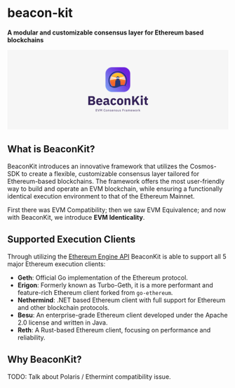 # beacon-kit 

<!-- [![CI status](https://github.com/itsdevbear/bolaris/workflows/ci/badge.svg)][gh-ci] -->
<!-- [![cargo-deny status](https://github.com/paradigmxyz/reth/workflows/deny/badge.svg)][gh-deny]
[![Codecov](https://img.shields.io/codecov/c/github/paradigmxyz/reth?token=c24SDcMImE)][codecov] -->
<!-- [![Telegram Chat][tg-badge]][tg-url] -->

**A modular and customizable consensus layer for Ethereum based blockchains**

![](.github/assets/banner.png)


## What is BeaconKit?

BeaconKit introduces an innovative framework that utilizes the Cosmos-SDK to create a flexible, customizable consensus layer tailored for Ethereum-based blockchains. The framework offers the most user-friendly way to build and operate an EVM blockchain, while ensuring a functionally identical execution environment to that of the Ethereum Mainnet.

First there was EVM Compatibility; then we saw EVM Equivalence; and now with BeaconKit, we introduce **EVM Identicality**.

## Supported Execution Clients

Through utilizing the [Ethereum Engine API](https://github.com/ethereum/execution-apis/blob/main/src/engine) BeaconKit is able to support all 5 major Ethereum execution clients:

- **Geth**: Official Go implementation of the Ethereum protocol.
- **Erigon**: Formerly known as Turbo-Geth, it is a more performant and feature-rich Ethereum client forked from `go-ethereum`.
- **Nethermind**: .NET based Ethereum client with full support for Ethereum and other blockchain protocols.
- **Besu**: An enterprise-grade Ethereum client developed under the Apache 2.0 license and written in Java.
- **Reth**: A Rust-based Ethereum client, focusing on performance and reliability.


## Why BeaconKit? 

TODO: Talk about Polaris / Ethermint compatibility issue.